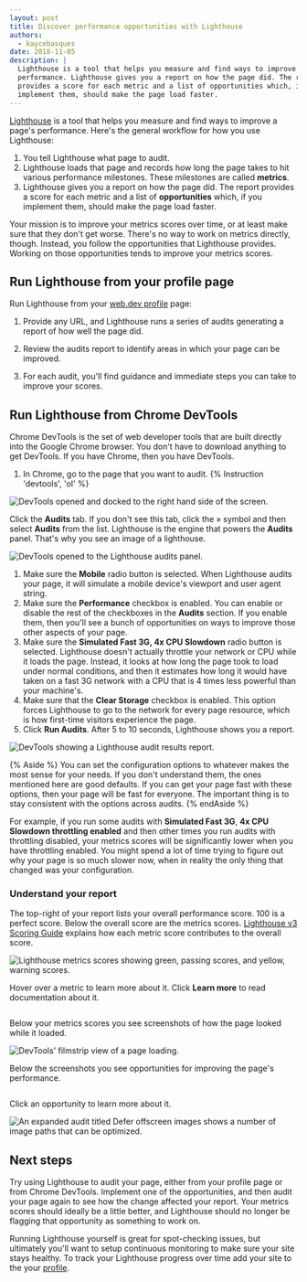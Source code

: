 ```yaml
---
layout: post
title: Discover performance opportunities with Lighthouse
authors:
  - kaycebasques
date: 2018-11-05
description: |
  Lighthouse is a tool that helps you measure and find ways to improve a page's
  performance. Lighthouse gives you a report on how the page did. The report
  provides a score for each metric and a list of opportunities which, if you
  implement them, should make the page load faster.
---
```


[Lighthouse](https://developers.google.com/web/tools/lighthouse/) is a tool that
helps you measure and find ways to improve a page's performance. Here's the
general workflow for how you use Lighthouse:

1. You tell Lighthouse what page to audit.
1. Lighthouse loads that page and records how long the page takes to hit
    various performance milestones. These milestones are called **metrics**.
1. Lighthouse gives you a report on how the page did. The report provides a
    score for each metric and a list of **opportunities** which, if you implement
    them, should make the page load faster.

Your mission is to improve your metrics scores over time, or at least make sure
that they don't get worse. There's no way to work on metrics directly, though.
Instead, you follow the opportunities that Lighthouse provides. Working on those
opportunities tends to improve your metrics scores.

## Run Lighthouse from your profile page

Run Lighthouse from your [web.dev profile](/measure) page:

1. Provide any URL, and Lighthouse runs a series of audits generating a report of how well the page did.

1. Review the audits report to identify areas in which your page can be improved.

1. For each audit, you'll find guidance and immediate steps you can take to improve your scores.

## Run Lighthouse from Chrome DevTools

Chrome DevTools is the set of web developer tools that are built directly into
the Google Chrome browser. You don't have to download anything to get DevTools.
If you have Chrome, then you have DevTools.

1. In Chrome, go to the page that you want to audit.
{% Instruction 'devtools', 'ol' %}

<img class="w-screenshot w-screenshot--filled" src="./discover-performance-opportunities-with-lighthouse-1.png" alt="DevTools opened and docked to the right hand side of the screen.">

Click the **Audits** tab. If you don't see this tab, click the &raquo; symbol
and then select **Audits** from the list. Lighthouse is the
engine that powers the **Audits** panel. That's why you see an image of a
lighthouse.

<img class="w-screenshot w-screenshot--filled" src="./discover-performance-opportunities-with-lighthouse-2.png" alt="DevTools opened to the Lighthouse audits panel.">

1. Make sure the **Mobile** radio button is selected. When Lighthouse
    audits your page, it will simulate a mobile device's viewport and user
    agent string.
1. Make sure the **Performance** checkbox is enabled. You can enable or
    disable the rest of the checkboxes in the **Audits** section. If you enable
    them, then you'll see a bunch of opportunities on ways to improve those
    other aspects of your page.
1. Make sure the **Simulated Fast 3G, 4x CPU Slowdown** radio button is
    selected. Lighthouse doesn't actually throttle your network or CPU while it
    loads the page. Instead, it looks at how long the page took to load under
    normal conditions, and then it estimates how long it would have taken on a
    fast 3G network with a CPU that is 4 times less powerful than your machine's.
1. Make sure that the **Clear Storage** checkbox is enabled. This option
    forces Lighthouse to go to the network for every page resource, which is
    how first-time visitors experience the page.
1. Click **Run Audits**. After 5 to 10 seconds, Lighthouse shows you a report.

<img class="w-screenshot w-screenshot--filled" src="./discover-performance-opportunities-with-lighthouse-3.png" alt="DevTools showing a Lighthouse audit results report.">

{% Aside %}
You can set the configuration options to whatever makes the most sense for
your needs. If you don't understand them, the ones mentioned here are good
defaults. If you can get your page fast with these options, then your page will
be fast for everyone. The important thing is to stay consistent with the options
across audits.
{% endAside %}

For example, if you run some audits with **Simulated Fast 3G**, **4x CPU Slowdown
throttling enabled** and then other times you run audits with throttling
disabled, your metrics scores will be significantly lower when you have
throttling enabled. You might spend a lot of time trying to figure out why your
page is so much slower now, when in reality the only thing that changed was your
configuration.

### Understand your report

The top-right of your report lists your overall performance score. 100 is a
perfect score. Below the overall score are the metrics scores.
[Lighthouse v3 Scoring Guide](https://developers.google.com/web/tools/lighthouse/v3/scoring)
explains how each metric score contributes to the overall score.

<img class="w-screenshot w-screenshot--filled" src="./discover-performance-opportunities-with-lighthouse-4.png" alt="Lighthouse metrics scores showing green, passing scores, and yellow, warning scores.">

Hover over a metric to learn more about it. Click **Learn more** to read
documentation about it.

<img class="w-screenshot w-screenshot--filled" src="./discover-performance-opportunities-with-lighthouse-5.png" alt="">

Below your metrics scores you see screenshots of how the page looked while it
loaded.

<img class="w-screenshot w-screenshot--filled" src="./discover-performance-opportunities-with-lighthouse-6.png" alt="DevTools' filmstrip view of a page loading.">

Below the screenshots you see opportunities for improving the page's
performance.

<img class="w-screenshot w-screenshot--filled" src="./discover-performance-opportunities-with-lighthouse-7.png" alt="">

Click an opportunity to learn more about it.

<img class="w-screenshot w-screenshot--filled" src="./discover-performance-opportunities-with-lighthouse-8.png" alt="An expanded audit titled Defer offscreen images shows a number of image paths that can be optimized.">

## Next steps

Try using Lighthouse to audit your page, either from your profile page or from
Chrome DevTools. Implement one of the opportunities, and then audit your page
again to see how the change affected your report. Your metrics scores should
ideally be a little better, and Lighthouse should no longer be flagging that
opportunity as something to work on.

Running Lighthouse yourself is great for spot-checking issues, but ultimately
you'll want to setup continuous monitoring to make sure your site stays healthy.
To track your Lighthouse progress over time add your site to the your
[profile](/measure).
